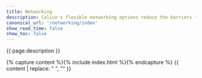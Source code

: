 ```yaml
---
title: Networking
description: Calico's flexible networking options reduce the barriers to adopting a CaaS platform solution. Determine the best networking option for your implementation.
canonical_url: '/networking/index'
show_read_time: false
show_toc: false
---
```


{{ page.description }}

{% capture content %}{% include index.html %}{% endcapture %}
{{ content | replace: "    ", "" }}
